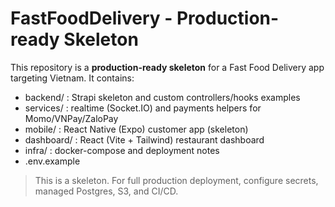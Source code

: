 # FastFoodDelivery - Production-ready Skeleton

This repository is a **production-ready skeleton** for a Fast Food Delivery app targeting Vietnam.
It contains:
- backend/ : Strapi skeleton and custom controllers/hooks examples
- services/ : realtime (Socket.IO) and payments helpers for Momo/VNPay/ZaloPay
- mobile/ : React Native (Expo) customer app (skeleton)
- dashboard/ : React (Vite + Tailwind) restaurant dashboard
- infra/ : docker-compose and deployment notes
- .env.example

> This is a skeleton. For full production deployment, configure secrets, managed Postgres, S3, and CI/CD.
